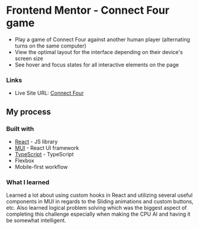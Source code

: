 # Frontend Mentor - Connect Four game 

- Play a game of Connect Four against another human player (alternating turns on the same computer)
- View the optimal layout for the interface depending on their device's screen size
- See hover and focus states for all interactive elements on the page


### Links
- Live Site URL: [Connect Four](https://w1vugz.csb.app/)

## My process

### Built with

- [React](https://reactjs.org/) - JS library
- [MUI](https://mui.com/) - React UI framework
- [TypeScript](https://www.typescriptlang.org/) - TypeScript
- Flexbox
- Mobile-first workflow

### What I learned

Learned a lot about using custom hooks in React and utilizing several useful components in MUI in regards to the Sliding animations and custom buttons, etc. Also learned logical problem solving which was the biggest aspect of completing this challenge especially when making the CPU AI and having it be somewhat intelligent.



